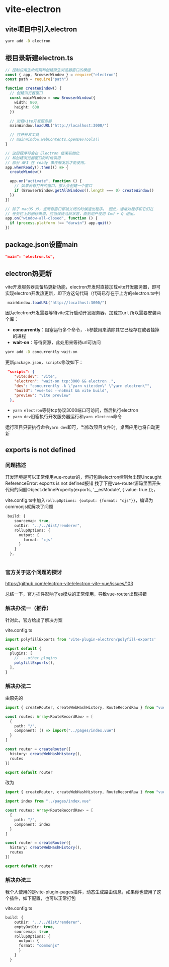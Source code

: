 # vite-electron

## vite项目中引入electron

```sh
yarn add -D electron
```

## 根目录新建electron.ts

```ts
// 控制应用生命周期和创建原生浏览器窗口的模组
const { app, BrowserWindow } = require("electron")
const path = require("path")

function createWindow() {
  // 创建浏览器窗口
  const mainWindow = new BrowserWindow({
    width: 800,
    height: 600
  })

  // 加载vite开发服务器
  mainWindow.loadURL("http://localhost:3000/")

  // 打开开发工具
  // mainWindow.webContents.openDevTools()
}

// 这段程序将会在 Electron 结束初始化
// 和创建浏览器窗口的时候调用
// 部分 API 在 ready 事件触发后才能使用。
app.whenReady().then(() => {
  createWindow()

  app.on("activate", function () {
    // 如果没有打开的窗口，那么会创建一个窗口
    if (BrowserWindow.getAllWindows().length === 0) createWindow()
  })
})

// 除了 macOS 外，当所有窗口都被关闭的时候退出程序。 因此，通常对程序和它们在
// 任务栏上的图标来说，应当保持活跃状态，直到用户使用 Cmd + Q 退出。
app.on("window-all-closed", function () {
  if (process.platform !== "darwin") app.quit()
})
```

## package.json设置main

```json
"main": "electron.ts",
```

## electron热更新

vite开发服务器具备热更新功能，electron开发时直接加载vite开发服务器，即可实现electron开发热更新，即下方这句代码（代码已存在于上方的electron.ts中）

```ts
 mainWindow.loadURL("http://localhost:3000/")
```

因为electron开发需要等待vite先行启动开发服务器，加载其url, 所以需要安装两个库：

- **concurrently**：阻塞运行多个命令，`-k`参数用来清除其它已经存在或者挂掉的进程
- **wait-on**：等待资源，此处用来等待url可访问

```sh
yarn add -D concurrently wait-on
```

更新`package.json`，`scripts`修改如下：

```json
 "scripts": {
    "vite:dev": "vite",
    "electron": "wait-on tcp:3000 && electron .",
    "dev": "concurrently -k \"yarn vite:dev\" \"yarn electron\"",
    "build": "vue-tsc --noEmit && vite build",
    "preview": "vite preview"
  },
```

- `yarn electron`等待tcp协议3000端口可访问，然后执行electron
- `yarn dev`阻塞执行开发服务器运行和`yarn electron`命令

运行项目只要执行命令`yarn dev`即可，当修改项目文件时，桌面应用也将自动更新

## exports is not defined

### 问题描述

开发环境是可以正常使用vue-router的，但打包后electron控制台出现Uncaught ReferenceError: exports is not defined报错
找了下是vue-router源码里面开头代码的问题Object.defineProperty(exports, '__esModule', { value: true });，

vite.config.ts中加入`rollupOptions: {output: {format: "cjs"}}`，编译为commonjs就解决了问题

```ts
 build: {
    sourcemap: true,
    outDir: "../../dist/renderer",
    rollupOptions: {
      output: {
        format: "cjs"
      }
    }
  },
  
```

### 官方关于这个问题的探讨

https://github.com/electron-vite/electron-vite-vue/issues/103

总结一下，官方插件影响了es模块的正常使用，导致vue-router出现报错

### 解决办法一（推荐）

针对此，官方给出了解决方案

 vite.config.ts

```ts
import polyfillExports from 'vite-plugin-electron/polyfill-exports'

export default {
  plugins: [
    // ...other plugins
    polyfillExports(),
  ],
}
```

### 解决办法二

由原先的

```ts
import { createRouter, createWebHashHistory, RouteRecordRaw } from "vue-router"

const routes: Array<RouteRecordRaw> = [
  {
    path: "/",
    component: () => import("../pages/index.vue")
  }
]

const router = createRouter({
  history: createWebHashHistory(),
  routes
})

export default router
```

改为

```ts
import { createRouter, createWebHashHistory, RouteRecordRaw } from "vue-router"

import index from "../pages/index.vue"

const routes: Array<RouteRecordRaw> = [
  {
    path: "/",
    component: index
  }
]

const router = createRouter({
  history: createWebHashHistory(),
  routes
})

export default router
```

### 解决办法三

我个人使用的是vite-plugin-pages插件，动态生成路由信息，如果你也使用了这个插件，如下配置，也可以正常打包

vite.config.ts

```ts
build: {
    outDir: "../../dist/renderer",
    emptyOutDir: true,
    sourcemap: true
    rollupOptions: {
      output: {
      format: "commonjs"
      }
    }
  }
```

